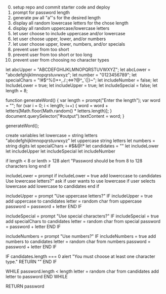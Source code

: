 0) setup repo and commit starter code and deploy
1) prompt for password length
2) generate pw all "a"'s for the desired length
3) display all random lowercase letters for the chose length
4) display all random uppercase/lowercase letters
5) let user choose to include uppercase and/or lowercase
6) let user choose upper, lower, and/or numbers
7) let user choose upper, lower, numbers, and/or specials
8) prevent user from too short
9) prevent user from too short or too long
10) prevent user from choosing no character types

let abcUpper = "ABCDEFGHIJKLMNOPQRSTUVWXYZ";
let abcLower = "abcdefghijklmnopqrstuvwxyz";
let number = "0123456789";
let specialChars = "!#$^%()*+,./:;<=>?@^_`{|}~";
let includeNumber = false;
let IncludeLower = true;
let includeUpper = true;
let includeSpecial = false;
let length = 8;

function generateWord() {
  var length = prompt("Enter the length");
  var word = "";
  for (var i = 0; i < length; i++) {
    word = word + letters[Math.floor(Math.random() * letters.length)];
  }
  document.querySelector("#output").textContent = word;
}

generateWord();

create variables 
let lowercase = string letters "abcdefghijklmnopqrstuvwxyz"
let uppercase string letters
let numbers = string digits
let specialChars = #$&@!*
let candidates = ""
let includeLower
let includeUpper
let includeSpecial
let includeNumber 

if length < 8 or lenth > 128 
alert "Password should be from 8 to 128 characters long
end if

includeLower = prompt 
if includeLower = true
add lowerccase to candidates
Use lowercase letters?"
ask if user wants to use lowercase
if user selects lowercase
add lowercase to candidates 
end if 

includeUpper = prompt "Use uppercase letters?"
IF includeUpper = true
   add uppercase to candidates
   letter = random char from uppercase
   password = password + letter
END IF

includeSpecial = prompt "Use special characters?"
IF includeSpecial = true
   add specialChars to candidates
   letter = random char from special
   password = password + letter
END IF

includeNumbers = prompt "Use numbers?"
IF includeNumbers = true
   add numbers to candidates
   letter = random char from numbers
   password = password + letter
END IF

IF candidates.length === 0
    alert "You must choose at least one character type."
    RETURN ""
END IF

WHILE password.length < length
    letter = random char from candidates
    add letter to password
END WHILE

RETURN password



